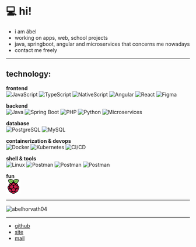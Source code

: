 # 💻 hi!  

- i am ábel
- working on apps, web, school projects
- java, springboot, angular and microservices that concerns me nowadays
- contact me freely

---

## technology:

<p align="left">
  <!-- Frontend -->
  <strong>frontend</strong><br>
  <img src="https://www.vectorlogo.zone/logos/javascript/javascript-icon.svg" alt="JavaScript" width="40" height="40" />
  <img src="https://www.vectorlogo.zone/logos/typescriptlang/typescriptlang-icon.svg" alt="TypeScript" width="40" height="40" />
  <img src="https://www.azoft.com/wp-content/uploads/2017/10/nativescript@3x.png" alt="NativeScript" width="40" height="40" />
  <img src="https://www.vectorlogo.zone/logos/angular/angular-icon.svg" alt="Angular" width="40" height="40" />
  <img src="https://www.vectorlogo.zone/logos/reactjs/reactjs-icon.svg" alt="React" width="40" height="40" />
  <img src="https://www.vectorlogo.zone/logos/figma/figma-icon.svg" alt="Figma" width="40" height="40" />

  <!-- Backend -->
  <strong>backend</strong><br>
  <img src="https://www.vectorlogo.zone/logos/java/java-icon.svg" alt="Java" width="40" height="40" />
  <img src="https://www.vectorlogo.zone/logos/springio/springio-icon.svg" alt="Spring Boot" width="40" height="40" />
  <img src="https://www.vectorlogo.zone/logos/php/php-icon.svg" alt="PHP" width="40" height="40" />
  <img src="https://www.vectorlogo.zone/logos/python/python-icon.svg" alt="Python" width="40" height="40" />
  <img src="https://jpmorgenthal.com/wp-content/uploads/2021/01/Microservices.png" alt="Microservices" width="40" height="40" />

  <!-- Database -->
  <strong>database</strong><br>
  <img src="https://www.vectorlogo.zone/logos/postgresql/postgresql-icon.svg" alt="PostgreSQL" width="40" height="40" />
  <img src="https://www.vectorlogo.zone/logos/mysql/mysql-icon.svg" alt="MySQL" width="40" height="40" />

  <!-- Containerization & DevOps -->
  <strong>containerization & devops</strong><br>
  <img src="https://www.vectorlogo.zone/logos/docker/docker-icon.svg" alt="Docker" width="40" height="40" />
  <img src="https://www.vectorlogo.zone/logos/kubernetes/kubernetes-icon.svg" alt="Kubernetes" width="40" height="40" />
  <img src="https://www.vectorlogo.zone/logos/circleci/circleci-icon.svg" alt="CI/CD" width="40" height="40" />

  <!-- Shell & Tools -->
  <strong>shell & tools</strong><br>
  <img src="https://www.vectorlogo.zone/logos/linux/linux-icon.svg" alt="Linux" width="40" height="40" />
  <img src="https://img.icons8.com/plasticine/200/bash.png" alt="Postman" width="40" height="40" />
  <img src="https://encrypted-tbn0.gstatic.com/images?q=tbn:ANd9GcQeQoSzgvGaxli5kN8IgV0J3BtEE2PQS3GDBg&s" alt="Postman" width="40" height="40" />
  <img src="https://www.vectorlogo.zone/logos/getpostman/getpostman-icon.svg" alt="Postman" width="40" height="40" />
  
  <!-- Hardware -->
  <strong>fun</strong><br>
  <img src="https://raw.githubusercontent.com/iiiypuk/rpi-icon/master/256.png" alt="Raspberry Pi" width="40" height="40" />
</p>


---

<p>
  <img align="center" src="https://github-readme-stats.vercel.app/api/top-langs?username=abelhorvath04&show_icons=true&locale=en&layout=compact" alt="abelhorvath04" />
</p>

---

- [github](https://github.com/abelhorvath04)
- [site](https://abelhorvathszarka.com)  
- [mail](mailto:abelhorvathszarka@abelhorvathszarka.com)  

